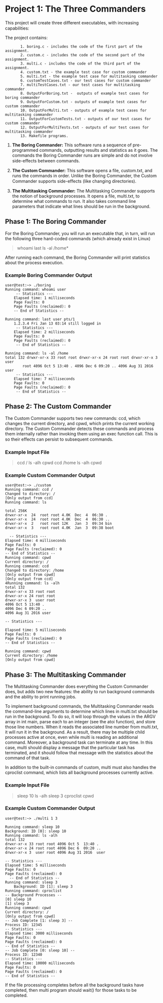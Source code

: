 ﻿# Project 1: The Three Commanders

This project will create three diﬀerent executables, with increasing capabilities:

The project contains:

	       1. boring.c - includes the code of the first part of the assignment. 
           2. custom.c - includes the code of the second part of the assignment.
           3. multi.c - includes the code of the third part of the assignment.
           4. custom.txt - the example test case for custom commander
           5. multi.txt - the example test case for multitasking commander
           6. customTestCases.txt - our test cases for custom commander
           7. multiTestCases.txt - our test cases for multitasking commander
           8. OutputForBoring.txt -  outputs of example test cases for boring commander 
           9. OutputForCustom.txt - outputs of example test cases for custom commander
           10. OutputForMulti.txt - outputs of example test cases for multitasking commander
           11. OutputForCustomTests.txt - outputs of our test cases for custom commander
           12. OutputForMultiTests.txt - outputs of our test cases for multitasking commander
           13. Makefile programs.


1.  **The Boring Commander:** This software runs a sequence of pre-programmed commands, outputting results and statistics as it goes. The commands the Boring Commander runs are simple and do not involve side-eﬀects between commands.
    
2.  **The Custom Commander:** This software opens a file, custom.txt, and runs the commands in order. Unlike the Boring Commander, the Custom Commander supports side-eﬀects (like changing directories).
 
3.  **The Multitasking Commander:** The Multitasking Commander supports the notion of background processes. It opens a file, multi.txt, to determine what commands to run. It also takes command line parameters that indicate what lines should be run in the background.
    
    
## Phase 1: The Boring Commander

  

For the Boring Commander, you will run an executable that, in turn, will run the following three hard-coded commands (which already exist in Linux)

>  whoami
>  last
>  ls -al /home*
> 
After running each command, the Boring Commander will print statistics about the process execution.

### Example Boring Commander Output

    user@test:~> ./boring 
    Running command: whoami user
	     -- Statistics --- 
	    Elapsed time: 1 milliseconds 
	    Page Faults: 0 
	    Page Faults (reclaimed): 0
	    -- End of Statistics --

    Running command: last user pts/1
        1.2.3.4 Fri Jan 13 03:14 still logged in
         -- Statistics --- 
        Elapsed time: 2 milliseconds 
        Page Faults: 0 
        Page Faults (reclaimed): 0
         -- End of Statistics -- 

    Running command: ls -al /home 
    total 132 drwxr-xr-x 33 root root drwxr-xr-x 24 root root drwxr-xr-x 3 user
            root 4096 Oct 5 13:40 . 4096 Dec 6 09:20 .. 4096 Aug 31 2016 user
         -- Statistics --- 
        Elapsed time: 7 milliseconds 
        Page Faults: 0 
        Page Faults (reclaimed): 0
         -- End of Statistics --



## Phase 2: The Custom Commander

  

The Custom Commander supports two new commands: ccd, which changes the current directory, and cpwd, which prints the current working directory. The Custom Commander detects these commands and process them internally rather than invoking them using an exec function call. This is so their eﬀects can persist to subsequent commands.

### Example Input File

> ccd / 
> ls -alh 
> cpwd 
> ccd /home 
> ls -alh 
> cpwd

  
### Example Custom Commander Output

 

    user@test:~> ./custom
    Running command: ccd /
    Changed to directory: /
    [Only output from ccd]
    Running command: ls

	total 256K
	drwxr-xr-x  24  root root 4.0K  Dec  4  06:30 .  
	drwxr-xr-x  24  root root 4.0K  Dec  4  06:30 ..
	drwxr-xr-x  2   root root 12K   Jan  3  09:34 bin
	drwxr-xr-x  3   root root 4.0K  Jan  3  09:38 boot

	  -- Statistics ---
    Elapsed time: 4 milliseconds
    Page Faults: 0
    Page Faults (reclaimed): 0
    -- End of Statistics --
    Running command: cpwd
    Current directory: /
    Running command: ccd
    Changed to directory: /home
    [Only output from cpwd]
    [Only output from ccd]
    4Running command: ls -alh
    total 132
    drwxr-xr-x 33 root root
    drwxr-xr-x 24 root root
    drwxr-xr-x 3  user root
    4096 Oct 5 13:40 .
    4096 Dec 6 09:20 ..
    4096 Aug 31 2016 user
    
    -- Statistics ---
    
    Elapsed time: 5 milliseconds
    Page Faults: 0
    Page Faults (reclaimed): 0
    -- End of Statistics --
    
    Running command: cpwd
    Current directory: /home
    [Only output from cpwd]

## Phase 3: The Multitasking Commander

  

The Multitasking Commander does everything the Custom Commander does, but adds two new features: the ability to run background commands and the ability to print running jobs.

To implement background commands, the Multitasking Commander reads the command-line arguments to determine which lines in multi.txt should be run in the background. To do so, it will loop through the values in the ARGV array in int main, parse each to an integer (see the atoi function), and store those line numbers. When it reads the associated line number from multi.txt, it will run it in the background. As a result, there may be multiple child processes active at once, even while multi is reading an additional command. Moreover, a background task can terminate at any time. In this case, multi should display a message that the particular task has terminated, and it should follow that message with the statistics about the command of that task.

In addition to the built-in commands of custom, multi must also handles the cproclist command, which lists all background processes currently active.

### Example Input File

> sleep 10
>   ls -alh
>  sleep 3
> cproclist
> cpwd
> 
### Example Custom Commander Output


    user@test:~> ./multi 1 3
    
    Running command: sleep 10
    Background: ID [0]: sleep 10
    Running command: ls -alh
    total 132
    drwxr-xr-x 33 root root 4096 Oct 5  13:40 .
    drwxr-xr-x 24 root root 4096 Dec 6  09:20 ..
    drwxr-xr-x 3  user root 4096 Aug 31 2016  user
    
    -- Statistics ---
    Elapsed time: 5 milliseconds
    Page Faults: 0
    Page Faults (reclaimed): 0
	  -- End of Statistics --
    Running command: sleep 3
	    Background: ID [1]: sleep 3
	Running command: cproclist
    -- Background Processes --
    [0] sleep 10
    [1] sleep 3
    Running command: cpwd
    Current directory: /
    [Only output from cpwd]
    -- Job Complete [1: sleep 3] --
    Process ID: 12345
    -- Statistics ---
    Elapsed time: 3000 milliseconds
    Page Faults: 0
    Page Faults (reclaimed): 0
    -- End of Statistics --
    -- Job Complete [0: sleep 10] --
    Process ID: 12340
    -- Statistics ---
    Elapsed time: 10000 milliseconds
    Page Faults: 0
    Page Faults (reclaimed): 0
    -- End of Statistics --
    
 
If the file processing completes before all the background tasks have completed, then multi program should wait() for those tasks to be completed.


